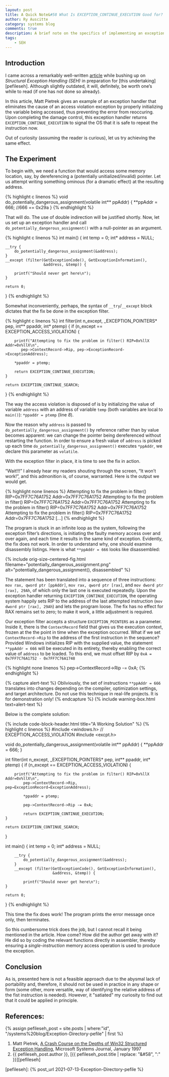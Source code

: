 ```yaml
---
layout: post
title: A Quick Note&#58 What Is EXCEPTION_CONTINUE_EXECUTION Good for?
author: Ry Auscitte
category: systems blog
comments: true
description: A brief note on the specifics of implementing an exception handler that returns EXCEPTION_CONTINUE_EXECUTION.
tags:
    - SEH
---
```


## Introduction

I came across a remarkably well-written [article][x86seh] while bushing up on _Structural Exception Handling (SEH)_ in preparation for [this undertaking][pefileseh]. Although slightly outdated, it will, definitely, be worth one’s while to read (if one has not done so already). 

In this article, Matt Pietrek gives an example of an exception handler that eliminates the cause of an access violation exception by properly initializing the variable being accessed, thus preventing the error from reoccuring. Upon completing the damage control, this exception handler returns `EXCEPTION_CONTINUE_EXECUTION` to signal the OS that it is safe to repeat the instruction now.

Out of curiosity (assuming the reader is curious), let us try achieving the same effect.

## The Experiment

To begin with, we need a function that would access some memory location, say, by dereferencing a (potentially unitialized/invalid) pointer. Let us attempt writing something ominous (for a dramatic effect) at the resulting address.

{% highlight c linenos %}
void do_potentially_dangerous_assignment(volatile int** ppAddr)
{
    **ppAddr = 666; //666 == 0x29a
}
{% endhighlight %}

That will do. The use of double indirection will be justified shortly. Now, let us set up an exception handler and call `do_potentially_dangerous_assignment()` with a null-pointer as an argument. 

{% highlight c linenos %}
int main()
{
    int temp = 0;
    int* address = NULL;

    __try {
        do_potentially_dangerous_assignment(&address);
    }
    __except (filter(GetExceptionCode(), GetExceptionInformation(), 
                     &address, &temp)) {

        printf("Should never get here\n");
    }

    return 0;
}
{% endhighlight %}

Somewhat inconveniently, perhaps, the syntax of `__try`/`__except` block dictates that the fix be done in the exception filter.

{% highlight c linenos %}
int filter(int n_except, _EXCEPTION_POINTERS* pep, int** ppaddr, int* ptemp)
{
    if (n_except == EXCEPTION_ACCESS_VIOLATION) {

        printf("Attempting to fix the problem in filter() RIP=0x%llX Addr=0x%llX\n", 
           pep->ContextRecord->Rip, pep->ExceptionRecord->ExceptionAddress);

        *ppaddr = ptemp;

        return EXCEPTION_CONTINUE_EXECUTION;
    }

    return EXCEPTION_CONTINUE_SEARCH;
}
{% endhighlight %}

The way the access violation is disposed of is by initializing the value of variable `address` with an address of variable `temp` (both variables are local to `main()`): `*ppaddr = ptemp` (line _8_). 

Now the reason why `address` is passed to `do_potentially_dangerous_assignment()` by reference rather than by value becomes apparent: we can change the pointer being dereferenced without restarting the function. In order to ensure a fresh value of `address` is picked up each time `do_potentially_dangerous_assignment()` executes `*ppAddr`, we declare this parameter as `volatile`.

With the exception filter in place, it is time to see the fix in action.

“Wait!!!” I already hear my readers shouting through the screen, “It won’t work!”, and this admonition is, of course, warranted. Here is the output we would get.

{% highlight none linenos %}
Attempting to fix the problem in filter() RIP=0x7FF7C76A1752 Addr=0x7FF7C76A1752
Attempting to fix the problem in filter() RIP=0x7FF7C76A1752 Addr=0x7FF7C76A1752
Attempting to fix the problem in filter() RIP=0x7FF7C76A1752 Addr=0x7FF7C76A1752
Attempting to fix the problem in filter() RIP=0x7FF7C76A1752 Addr=0x7FF7C76A1752
[...]
{% endhighlight %}

The program is stuck in an infinite loop as the system, following the exception filter’s directions, is initiating the faulty memory access over and over again, and each time it results in the same kind of exception. Evidently, the fix does not work. In order to understand why, one should examine disassembly listings. Here is what `**ppAddr = 666` looks like disassembled:

{% include orig-size-centered-fig.html filename="potentially_dangerous_assignment.png" alt="potentially_dangerous_assignment(), disassembled" %}

The statement has been translated into a sequence of three instructions: `mov rax, qword ptr [ppAddr]`, `mov rax, qword ptr [rax]`, and `mov dword ptr [rax], 29Ah`, of which only the last one is executed repeatedly. Upon the exception handler returning `EXCEPTION_CONTINUE_EXECUTION`, the operating system happily sets RIP to the address of the last attempted instruction (`mov dword ptr [rax], 29Ah`) and lets the program loose. The fix has no effect for RAX remains set to zero; to make it work, a little adjustment is required. 

Our exception filter accepts a structure `EXCEPTION_POINTERS` as a parameter. Inside it, there is the `ContextRecord` field that gives us the execution context, frozen at the the point in time when the exception occurred. What if we set  `ContextRecord->Rip` to the address of the first instruction in the sequence? Provided Windows initializes RIP with the supplied value, the statement `**ppAddr = 666` will be executed in its entirety, thereby enabling the correct value of `address` to be loaded. To this end, we must offset RIP by `0xA = 0x7FF7C76A1752 - 0x7FF7C76A1748`

{% highlight none linenos %}
pep->ContextRecord->Rip -= 0xA;
{% endhighlight %}

{% capture alert-text %}
Obliviously, the set of instructions `**ppAddr = 666` translates into changes depending on the compiler, optimization settings, and target architecture. Do not use this technique in real-life projects. It is for demonstration only!
{% endcapture %}
{% include warning-box.html text=alert-text %}

Below is the complete solution:

{% include code-block-header.html title="A Working Solution" %}
{% highlight c linenos %}
#include <windows.h> // EXCEPTION_ACCESS_VIOLATION
#include <excpt.h>

void do_potentially_dangerous_assignment(volatile int** ppAddr)
{
    **ppAddr = 666;
}

int filter(int n_except, _EXCEPTION_POINTERS* pep, int** ppaddr, int* ptemp)
{
    if (n_except == EXCEPTION_ACCESS_VIOLATION) {

        printf("Attempting to fix the problem in filter() RIP=0x%llX Addr=0x%llX\n", 
            pep->ContextRecord->Rip, pep→ExceptionRecord→ExceptionAddress);

            *ppaddr = ptemp;

            pep->ContextRecord->Rip -= 0xA;

            return EXCEPTION_CONTINUE_EXECUTION;
	}

    return EXCEPTION_CONTINUE_SEARCH;
}

int main()
{
        int temp = 0;
        int* address = NULL;

        __try {
            do_potentially_dangerous_assignment(&address);
        }
        __except (filter(GetExceptionCode(), GetExceptionInformation(),
                         &address, &temp)) {

            printf("Should never get here\n");
    }

    return 0;
}
{% endhighlight %}

This time the fix does work! The program prints the error message once only, then terminates.

So this cumbersome trick does the job, but I cannot recall it being mentioned in the article. How come? How did the author get away with it? He did so by coding the relevant functions directly in assembler, thereby ensuring a _single-instruction_ memory access operation is used to produce the exception. 
 
## Conclusion 

As is, presented here is not a feasible approach due to the abysmal lack of portability and, therefore, it should not be used in practice in any shape or form (some other, more versatile, way of identifying the relative address of the fist instruction is needed). However, it "satiated" my curiosity to find out that it could be applied in principle. 


## References:

{% assign pefileseh_post = site.posts | where:"id", "/systems%20blog/Exception-Directory-pefile"  | first %}

1. Matt Pietrek, [A Crash Course on the Depths of Win32 Structured Exception Handling][x86seh], Microsoft Systems Journal, January 1997
2. {{ pefileseh_post.author }}, [{{ pefileseh_post.title | replace: "&#58", ":" }}][pefileseh]

[x86seh]: https://bytepointer.com/resources/pietrek_crash_course_depths_of_win32_seh.htm
[pefileseh]: {% post_url 2021-07-13-Exception-Directory-pefile %}
